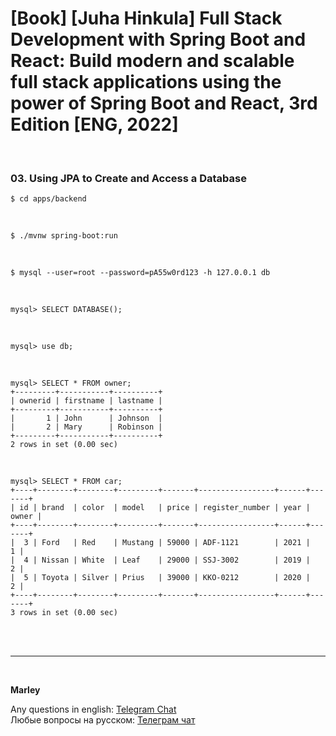 # [Book] [Juha Hinkula] Full Stack Development with Spring Boot and React: Build modern and scalable full stack applications using the power of Spring Boot and React, 3rd Edition [ENG, 2022]

<br/>

### 03. Using JPA to Create and Access a Database

```
$ cd apps/backend
```

<br/>

```
$ ./mvnw spring-boot:run
```

<br/>

```
$ mysql --user=root --password=pA55w0rd123 -h 127.0.0.1 db
```

<br/>

```
mysql> SELECT DATABASE();
```

<br/>

```
mysql> use db;
```

<br/>

```
mysql> SELECT * FROM owner;
+---------+-----------+----------+
| ownerid | firstname | lastname |
+---------+-----------+----------+
|       1 | John      | Johnson  |
|       2 | Mary      | Robinson |
+---------+-----------+----------+
2 rows in set (0.00 sec)

```

<br/>

```
mysql> SELECT * FROM car;
+----+--------+--------+---------+-------+-----------------+------+-------+
| id | brand  | color  | model   | price | register_number | year | owner |
+----+--------+--------+---------+-------+-----------------+------+-------+
|  3 | Ford   | Red    | Mustang | 59000 | ADF-1121        | 2021 |     1 |
|  4 | Nissan | White  | Leaf    | 29000 | SSJ-3002        | 2019 |     2 |
|  5 | Toyota | Silver | Prius   | 39000 | KKO-0212        | 2020 |     2 |
+----+--------+--------+---------+-------+-----------------+------+-------+
3 rows in set (0.00 sec)
```

<br/><br/>

---

<br/>

**Marley**

Any questions in english: <a href="https://javadev.org/chat/">Telegram Chat</a>  
Любые вопросы на русском: <a href="https://javadev.ru/chat/">Телеграм чат</a>